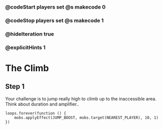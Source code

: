 ### @codeStart players set @s makecode 0
### @codeStop players set @s makecode 1

### @hideIteration true 
### @explicitHints 1


# The Climb

## Step 1
Your challenge is to jump really high to climb up to the inaccessible area. Think about duration and amplifier..


```ghost
loops.forever(function () {
    mobs.applyEffect(JUMP_BOOST, mobs.target(NEAREST_PLAYER), 10, 1)
})
```
